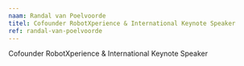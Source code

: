 ```yaml
---
naam: Randal van Poelvoorde
titel: Cofounder RobotXperience & International Keynote Speaker
ref: randal-van-poelvoorde
---
```

Cofounder RobotXperience & International Keynote Speaker